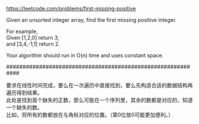 https://leetcode.com/problems/first-missing-positive

Given an unsorted integer array, find the first missing positive integer.  

For example,  
Given [1,2,0] return 3,  
and [3,4,-1,1] return 2.  

Your algorithm should run in O(n) time and uses constant space.  

############################################################

要求在线性时间完成，要么在一次遍历中直接找到，要么先构造合适的数据结构再遍历得到结果。  
此处是找到首个缺失的正数，那么可能在一个序列里，其余的数都是对应的，知道一个缺失的数。  
比如，将所有的数都放在与角标对应的位置。（第0位放0可能更加便利。）  
